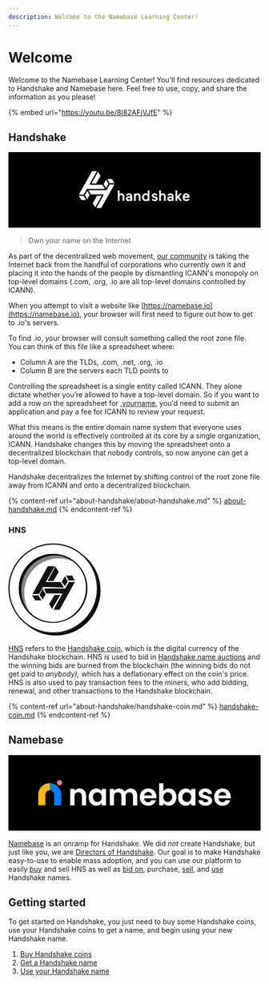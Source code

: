 ```yaml
---
description: Welcome to the Namebase Learning Center!
---
```


# Welcome

Welcome to the Namebase Learning Center! You'll find resources dedicated to Handshake and Namebase here. Feel free to use, copy, and share the information as you please!

{% embed url="https://youtu.be/8I82AFjVJfE" %}

## Handshake

![](<.gitbook/assets/Handshake LinkedIn.png>)

> Own your name on the Internet

As part of the decentralized web movement, [our community](https://community.namebase.io) is taking the Internet back from the handful of corporations who currently own it and placing it into the hands of the people by dismantling ICANN's monopoly on top-level domains (.com, .org, .io are all top-level domains controlled by ICANN).&#x20;

When you attempt to visit a website like [https://namebase.io](https://namebase.io), your browser will first need to figure out how to get to .io's servers.&#x20;

To find .io, your browser will consult something called the root zone file. You can think of this file like a spreadsheet where:

* Column A are the TLDs, .com, .net, .org, .io
* Column B are the servers each TLD points to

Controlling the spreadsheet is a single entity called ICANN. They alone dictate whether you’re allowed to have a top-level domain. So if you want to add a row on the spreadsheet for [.yourname](https://namebase.io/domains), you'd need to submit an application and pay a fee for ICANN to review your request.

What this means is the entire domain name system that everyone uses around the world is effectively controlled at its core by a single organization, ICANN. Handshake changes this by moving the spreadsheet onto a decentralized blockchain that nobody controls, so now anyone can get a top-level domain.

Handshake decentralizes the Internet by shifting control of the root zone file away from ICANN and onto a decentralized blockchain.

{% content-ref url="about-handshake/about-handshake.md" %}
[about-handshake.md](about-handshake/about-handshake.md)
{% endcontent-ref %}

### HNS <a href="#hns" id="hns"></a>

![](<.gitbook/assets/HNS coin.png>)

[HNS](about-handshake/handshake-coin.md) refers to the [Handshake coin](about-handshake/handshake-coin.md), which is the digital currency of the Handshake blockchain. HNS is used to bid in [Handshake name auctions](about-handshake/handshake-auction.md) and the winning bids are burned from the blockchain (the winning bids do not get paid to _anybody),_ which has a deflationary effect on the coin's price. HNS is also used to pay transaction fees to the miners, who add bidding, renewal, and other transactions to the Handshake blockchain.‌

{% content-ref url="about-handshake/handshake-coin.md" %}
[handshake-coin.md](about-handshake/handshake-coin.md)
{% endcontent-ref %}

## Namebase <a href="#namebase" id="namebase"></a>

![](<.gitbook/assets/Namebase Super Long.png>)

[Namebase](about-namebase/vision-and-mission/) is an onramp for Handshake. We did _not_ create Handshake, but just like you, we are [Directors of Handshake](about-handshake/handshake-community.md#help-drive-handshake-adoption). Our goal is to make Handshake easy-to-use to enable mass adoption, and you can use our platform to easily [buy](starting-from-zero/buy-hns.md) and sell HNS as well as [bid on](starting-from-zero/how-to-get-a-name.md), purchase, [sell](starting-from-zero/how-to-use-handshake-names.md#sell-your-name), and [use](starting-from-zero/how-to-use-handshake-names.md) Handshake names.

## Getting started

To get started on Handshake, you just need to buy some Handshake coins, use your Handshake coins to get a name, and begin using your new Handshake name.

1. [Buy Handshake coins](starting-from-zero/buy-hns.md)
2. [Get a Handshake name](starting-from-zero/how-to-get-a-name.md)
3. [Use your Handshake name](starting-from-zero/how-to-use-handshake-names.md)
